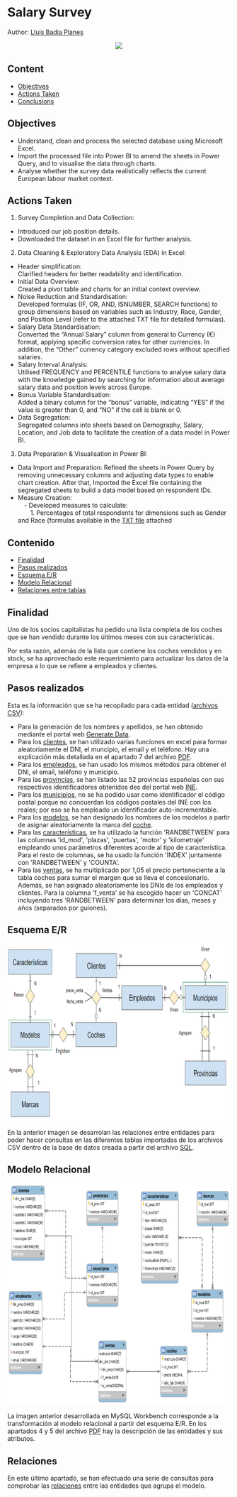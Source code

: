 # Salary Survey

Author: [Lluis Badia Planes](https://github.com/lluis90badia/projects)

<p align="center"><img src="https://site.surveysparrow.com/wp-content/uploads/2021/05/decide-on-the-right-time-to-conduct-a-survey-768x410.png" height="400"></p>

## Content

- [Objectives]()
- [Actions Taken]()
- [Conclusions]()

## Objectives

- Understand, clean and process the selected database using Microsoft Excel.
- Import the processed file into Power BI to amend the sheets in Power Query, and to visualise the data through charts.
- Analyse whether the survey data realistically reflects the current European labour market context.

## Actions Taken

1. Survey Completion and Data Collection:
- Introduced our job position details.
- Downloaded the dataset in an Excel file for further analysis.
  
2. Data Cleaning & Exploratory Data Analysis (EDA) in Excel:
- Header simplification:<br>Clarified headers for better readability and identification.
- Initial Data Overview:<br>Created a pivot table and charts for an initial context overview.
- Noise Reduction and Standardisation:<br>Developed formulas (IF, OR, AND, ISNUMBER, SEARCH functions) to group dimensions based on variables such as Industry, Race, Gender, and Position Level (refer to the attached TXT file for detailed formulas).
- Salary Data Standardisation:<br>Converted the “Annual Salary” column from general to Currency (€) format, applying specific conversion rates for other currencies. In addition, the “Other” currency category excluded rows without specified salaries.
- Salary Interval Analysis:<br>Utilised FREQUENCY and PERCENTILE functions to analyse salary data with the knowledge gained by searching for information about average salary data and position levels across Europe.
- Bonus Variable Standardisation:<br>Added a binary column for the “bonus” variable, indicating “YES” if the value is greater than 0, and “NO” if the cell is blank or 0.
- Data Segregation:<br>Segregated columns into sheets based on Demography, Salary, Location, and Job data to facilitate the creation of a data model in Power BI.

3. Data Preparation & Visualisation in Power BI:

- Data Import and Preparation: Refined the sheets in Power Query by removing unnecessary columns and adjusting data types to enable chart creation. After that, Imported the Excel file containing the segregated sheets to build a data model based on respondent IDs.
- Measure Creation:<br>
&emsp;- Developed measures to calculate:<br>
&emsp;&emsp;1. Percentages of total respondents for dimensions such as Gender and Race (formulas available in the [TXT file]() attached<br>



## Contenido

- [Finalidad](https://github.com/lluis90badia/projects/blob/main/projects/proyecto_SQL_concesionario/README.md#finalidad)
- [Pasos realizados](https://github.com/lluis90badia/projects/blob/main/projects/proyecto_SQL_concesionario/README.md#pasos-realizados)
- [Esquema E/R](https://github.com/lluis90badia/projects/blob/main/projects/proyecto_SQL_concesionario/README.md#esquema-er)
- [Modelo Relacional](https://github.com/lluis90badia/projects/blob/main/projects/proyecto_SQL_concesionario/README.md#modelo-relacional)
- [Relaciones entre tablas](https://github.com/lluis90badia/projects/blob/main/projects/proyecto_SQL_concesionario/README.md#relaciones)

## Finalidad

Uno de los socios capitalistas ha pedido una lista completa de los coches que se han vendido durante los últimos meses con sus características.

Por esta razón, además de la lista que contiene los coches vendidos y en stock, se ha aprovechado este requerimiento para actualizar los datos de la empresa a lo que se refiere a empleados y clientes.

## Pasos realizados

Esta es la información que se ha recopilado para cada entidad ([archivos CSV](https://github.com/lluis90badia/projects/tree/main/projects/proyecto_SQL_concesionario/archivos_csv)):
- Para la generación de los nombres y apellidos, se han obtenido mediante el portal web [Generate Data](https://generatedata.com/).
- Para los [clientes](https://github.com/lluis90badia/projects/blob/main/projects/proyecto_SQL_concesionario/archivos_csv/clientes.csv), se han utilizado varias funciones en excel para formar aleatoriamente el DNI, el muncipio, el email y el teléfono. Hay una explicación más detallada en el apartado 7 del archivo [PDF](https://github.com/lluis90badia/projects/blob/main/projects/proyecto_SQL_concesionario/Proyecto_SQL_concesionario.pdf).
- Para los [empleados](https://github.com/lluis90badia/projects/blob/main/projects/proyecto_SQL_concesionario/archivos_csv/empleados.csv), se han usado los mismos métodos para obtener el DNI, el email, teléfono y municipio.
- Para las [provincias](https://github.com/lluis90badia/projects/blob/main/projects/proyecto_SQL_concesionario/archivos_csv/provincias.csv), se han listado las 52 provincias españolas con sus respectivos identificadores obtenidos des del portal web [INE](https://ine.es/).
- Para los [municipios](https://github.com/lluis90badia/projects/blob/main/projects/proyecto_SQL_concesionario/archivos_csv/municipios.csv), no se ha podido usar como identificador el código postal porque no concuerdan los códigos postales del INE con los reales; por eso se ha empleado un identificador auto-incrementable.
- Para los [modelos](https://github.com/lluis90badia/projects/blob/main/projects/proyecto_SQL_concesionario/archivos_csv/modelos.csv), se han designado los nombres de los modelos a partir de asignar aleatóriamente la marca del [coche](https://github.com/lluis90badia/projects/blob/main/projects/proyecto_SQL_concesionario/archivos_csv/coches.csv).
- Para las [características](https://github.com/lluis90badia/projects/blob/main/projects/proyecto_SQL_concesionario/archivos_csv/caracteristicas.csv), se ha utilizado la función 'RANDBETWEEN' para las columnas 'id_mod', 'plazas', 'puertas', 'motor' y 'kilometraje' empleando unos parámetros diferentes acorde al tipo de característica. Para el resto de columnas, se ha usado la función 'INDEX' juntamente con 'RANDBETWEEN' y 'COUNTA'. 
- Para las [ventas](https://github.com/lluis90badia/projects/blob/main/projects/proyecto_SQL_concesionario/archivos_csv/ventas.csv), se ha multiplicado por 1,05 el precio perteneciente a la tabla coches para sumar el margen que se lleva el concesionario. Además, se han asignado aleatoriamente los DNIs de los empleados y clientes. Para la columna 'f_venta' se ha escogido hacer un 'CONCAT' incluyendo tres 'RANDBETWEEN' para determinar los días, meses y años (separados por guiones).  

## Esquema E/R

<p align="center"><img src="https://github.com/lluis90badia/projects/blob/main/projects/proyecto_SQL_concesionario/imagenes_modelos/entidad_relacion.PNG"  height="400"></p>

En la anterior imagen se desarrolan las relaciones entre entidades para poder hacer consultas en las diferentes tablas importadas de los archivos CSV dentro de la base de datos creada a partir del archivo [SQL](https://github.com/lluis90badia/projects/blob/main/projects/proyecto_SQL_concesionario/concesionario.sql).

## Modelo Relacional

<p align="center"><img src="https://github.com/lluis90badia/projects/blob/main/projects/proyecto_SQL_concesionario/imagenes_modelos/modelo_relacional.PNG"  height="500"></p>

La imagen anterior desarrollada en MySQL Workbench corresponde a la transformación al modelo relacional a partir del esquema E/R. En los apartados 4 y 5 del archivo [PDF](https://github.com/lluis90badia/projects/blob/main/projects/proyecto_SQL_concesionario/Proyecto_SQL_concesionario.pdf) hay la descripción de las entidades y sus atributos.

## Relaciones

En este último apartado, se han efectuado una serie de consultas para comprobar las [relaciones](https://github.com/lluis90badia/projects/blob/main/projects/proyecto_SQL_concesionario/comprov_relaciones_tablas.txt) entre las entidades que agrupa el modelo.
